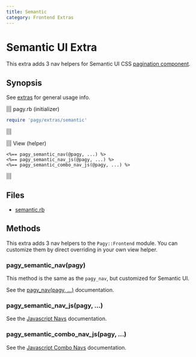 ```yaml
---
title: Semantic
category: Frontend Extras
---
```

# Semantic UI Extra

This extra adds 3 nav helpers for Semantic UI CSS [pagination component](https://semantic-ui.com/collections/menu.html#pagination).

## Synopsis

See [extras](/docs/extras.md) for general usage info.

||| pagy.rb (initializer)
```ruby
require 'pagy/extras/semantic'
```
|||

||| View (helper)
```erb
<%== pagy_semantic_nav(@pagy, ...) %>
<%== pagy_semantic_nav_js(@pagy, ...) %>
<%== pagy_semantic_combo_nav_js(@pagy, ...) %>
```
|||

## Files

- [semantic.rb](https://github.com/ddnexus/pagy/blob/master/lib/pagy/extras/semantic.rb)

## Methods

This extra adds 3 nav helpers to the `Pagy::Frontend` module. You can customize them by direct overriding in your own view helper.

### pagy_semantic_nav(pagy)

This method is the same as the `pagy_nav`, but customized for Semantic UI.

See the [pagy_nav(pagy, ...)](/docs/api/frontend.md#pagy_navpagy-) documentation.

### pagy_semantic_nav_js(pagy, ...)

See the [Javascript Navs](/docs/api/javascript/navs.md) documentation.

### pagy_semantic_combo_nav_js(pagy, ...)

See the [Javascript Combo Navs](/docs/api/javascript/combo-navs.md) documentation.
